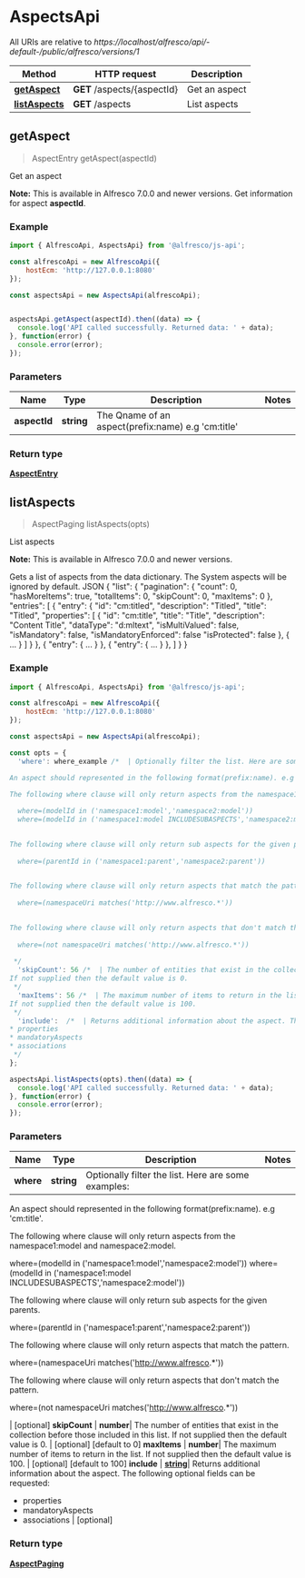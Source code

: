 # AspectsApi

All URIs are relative to *https://localhost/alfresco/api/-default-/public/alfresco/versions/1*

Method | HTTP request | Description
------------- | ------------- | -------------
[**getAspect**](AspectsApi.md#getAspect) | **GET** /aspects/{aspectId} | Get an aspect
[**listAspects**](AspectsApi.md#listAspects) | **GET** /aspects | List aspects


<a name="getAspect"></a>
## getAspect
> AspectEntry getAspect(aspectId)

Get an aspect

**Note:** This is available in Alfresco 7.0.0 and newer versions.
Get information for aspect **aspectId**.


### Example

```javascript
import { AlfrescoApi, AspectsApi} from '@alfresco/js-api';

const alfrescoApi = new AlfrescoApi({
    hostEcm: 'http://127.0.0.1:8080'
});

const aspectsApi = new AspectsApi(alfrescoApi);


aspectsApi.getAspect(aspectId).then((data) => {
  console.log('API called successfully. Returned data: ' + data);
}, function(error) {
  console.error(error);
});
```

### Parameters

Name | Type | Description  | Notes
------------- | ------------- | ------------- | -------------
 **aspectId** | **string**| The Qname of an aspect(prefix:name) e.g 'cm:title' | 

### Return type

[**AspectEntry**](AspectEntry.md)

<a name="listAspects"></a>
## listAspects
> AspectPaging listAspects(opts)

List aspects

**Note:** This is available in Alfresco 7.0.0 and newer versions.

Gets a list of aspects from the data dictionary. The System aspects will be ignored by default.
JSON
{
  \"list\": {
    \"pagination\": {
      \"count\": 0,
      \"hasMoreItems\": true,
      \"totalItems\": 0,
      \"skipCount\": 0,
      \"maxItems\": 0
    },
    \"entries\": [
      {
        \"entry\": {
          \"id\": \"cm:titled\",
          \"description\": \"Titled\",
          \"title\": \"Titled\",
          \"properties\": [
            {
              \"id\": \"cm:title\",
              \"title\": \"Title\",
              \"description\": \"Content Title\",
              \"dataType\": \"d:mltext\",
              \"isMultiValued\": false,
              \"isMandatory\": false,
              \"isMandatoryEnforced\": false
              \"isProtected\": false
            },
            {
              ...
            }
          ]
        }
      },
      {
        \"entry\": {
          ...
        }
      },
      {
        \"entry\": {
          ...
        }
      },
    ]
  }
}



### Example

```javascript
import { AlfrescoApi, AspectsApi} from '@alfresco/js-api';

const alfrescoApi = new AlfrescoApi({
    hostEcm: 'http://127.0.0.1:8080'
});

const aspectsApi = new AspectsApi(alfrescoApi);

const opts = { 
  'where': where_example /*  | Optionally filter the list. Here are some examples:

An aspect should represented in the following format(prefix:name). e.g 'cm:title'.

The following where clause will only return aspects from the namespace1:model and namespace2:model.
  
  where=(modelId in ('namespace1:model','namespace2:model'))
  where=(modelId in ('namespace1:model INCLUDESUBASPECTS','namespace2:model'))
  

The following where clause will only return sub aspects for the given parents.
  
  where=(parentId in ('namespace1:parent','namespace2:parent'))
  

The following where clause will only return aspects that match the pattern.
  
  where=(namespaceUri matches('http://www.alfresco.*'))
  

The following where clause will only return aspects that don't match the pattern.
  
  where=(not namespaceUri matches('http://www.alfresco.*'))
  
 */
  'skipCount': 56 /*  | The number of entities that exist in the collection before those included in this list.
If not supplied then the default value is 0.
 */
  'maxItems': 56 /*  | The maximum number of items to return in the list.
If not supplied then the default value is 100.
 */
  'include':  /*  | Returns additional information about the aspect. The following optional fields can be requested:
* properties
* mandatoryAspects
* associations
 */
};

aspectsApi.listAspects(opts).then((data) => {
  console.log('API called successfully. Returned data: ' + data);
}, function(error) {
  console.error(error);
});
```

### Parameters

Name | Type | Description  | Notes
------------- | ------------- | ------------- | -------------
 **where** | **string**| Optionally filter the list. Here are some examples:

An aspect should represented in the following format(prefix:name). e.g 'cm:title'.

The following where clause will only return aspects from the namespace1:model and namespace2:model.
  
  where=(modelId in ('namespace1:model','namespace2:model'))
  where=(modelId in ('namespace1:model INCLUDESUBASPECTS','namespace2:model'))
  

The following where clause will only return sub aspects for the given parents.
  
  where=(parentId in ('namespace1:parent','namespace2:parent'))
  

The following where clause will only return aspects that match the pattern.
  
  where=(namespaceUri matches('http://www.alfresco.*'))
  

The following where clause will only return aspects that don't match the pattern.
  
  where=(not namespaceUri matches('http://www.alfresco.*'))
  
 | [optional] 
 **skipCount** | **number**| The number of entities that exist in the collection before those included in this list.
If not supplied then the default value is 0.
 | [optional] [default to 0]
 **maxItems** | **number**| The maximum number of items to return in the list.
If not supplied then the default value is 100.
 | [optional] [default to 100]
 **include** | [**string**](string.md)| Returns additional information about the aspect. The following optional fields can be requested:
* properties
* mandatoryAspects
* associations
 | [optional] 

### Return type

[**AspectPaging**](AspectPaging.md)

